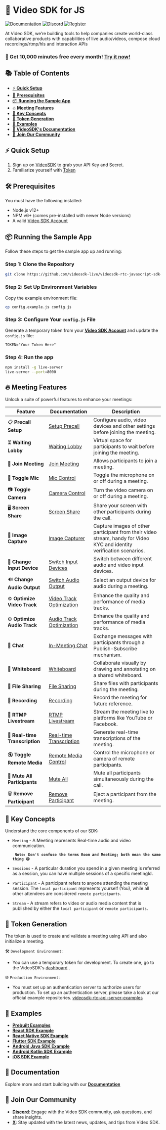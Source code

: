 # 🚀 Video SDK for JS

[![Documentation](https://img.shields.io/badge/Read-Documentation-blue)](https://docs.videosdk.live/react/guide/video-and-audio-calling-api-sdk/concept-and-architecture)
[![Discord](https://img.shields.io/discord/876774498798551130?label=Join%20on%20Discord)](https://discord.gg/kgAvyxtTxv)
[![Register](https://img.shields.io/badge/Contact-Know%20More-blue)](https://app.videosdk.live/signup)

At Video SDK, we’re building tools to help companies create world-class collaborative products with capabilities of live audio/videos, compose cloud recordings/rtmp/hls and interaction APIs

### 🥳 Get **10,000 minutes free** every month! **[Try it now!](https://app.videosdk.live/signup)**

## 📚 **Table of Contents**

- [⚡ **Quick Setup**](#-quick-setup)
- [🔧 **Prerequisites**](#-prerequisites)
- [📦 **Running the Sample App**](#-running-the-sample-app)
- [🔥 **Meeting Features**](#-meeting-features)
- [🧠 **Key Concepts**](#-key-concepts)
- [🔑 **Token Generation**](#-token-generation)
- [📖 **Examples**](#-examples)
- [📝 **VideoSDK's Documentation**](#-documentation)
- [💬 **Join Our Community**](#-join-our-community)


## ⚡ Quick Setup

1. Sign up on [VideoSDK](https://app.videosdk.live/) to grab your API Key and Secret.
2. Familiarize yourself with [Token](https://docs.videosdk.live/javascript/guide/video-and-audio-calling-api-sdk/authentication-and-token)

## 🛠 Prerequisites

You must have the following installed:

- Node.js v12+
- NPM v6+ (comes pre-installed with newer Node versions)
- A valid [Video SDK Account](https://app.videosdk.live/signup)

## 📦 Running the Sample App

Follow these steps to get the sample app up and running:

### Step 1: Clone the Repository

```sh
git clone https://github.com/videosdk-live/videosdk-rtc-javascript-sdk-example.git
```

### Step 2: Set Up Environment Variables

Copy the example environment file:

```bash
cp config.example.js config.js
```

### Step 3: Configure Your `config.js` File

Generate a temporary token from your [**Video SDK Account**](https://app.videosdk.live/signup) and update the `config.js` file:

```
TOKEN="Your Token Here"
```

### Step 4: Run the app

```sh
npm install -g live-server
live-server --port=8000
```

## 🔥 Meeting Features

Unlock a suite of powerful features to enhance your meetings:

| Feature                        | Documentation                                                                                                                | Description                                                                                                      |
|--------------------------------|------------------------------------------------------------------------------------------------------------------------------|------------------------------------------------------------------------------------------------------------------|
| 📋 **Precall Setup**           | [Setup Precall](https://docs.videosdk.live/javascript/guide/video-and-audio-calling-api-sdk/setup-call/precall)                   | Configure audio, video devices and other settings before joining the meeting.                                              |
| ⏳ **Waiting Lobby**           | [Waiting Lobby](https://docs.videosdk.live/javascript/guide/video-and-audio-calling-api-sdk/setup-call/waiting-lobby)             | Virtual space for participants to wait before joining the meeting.                                               |
| 🤝 **Join Meeting**            | [Join Meeting](https://docs.videosdk.live/javascript/guide/video-and-audio-calling-api-sdk/setup-call/join-meeting)                | Allows participants to join a meeting.                                                                 |
| 🎤 **Toggle Mic**         | [Mic Control](https://docs.videosdk.live/javascript/guide/video-and-audio-calling-api-sdk/handling-media/mute-unmute-mic)          | Toggle the microphone on or off during a meeting.                                                                  |
| 📷 **Toggle Camera**           | [Camera Control](https://docs.videosdk.live/javascript/guide/video-and-audio-calling-api-sdk/handling-media/on-off-camera)         | Turn the video camera on or off during a meeting.                                                                  |
| 🖥️ **Screen Share**            | [Screen Share](https://docs.videosdk.live/javascript/guide/video-and-audio-calling-api-sdk/handling-media/screen-share)          | Share your screen with other participants during the call.                                                      |
| 📸 **Image Capture**           | [Image Capturer](https://docs.videosdk.live/javascript/guide/video-and-audio-calling-api-sdk/handling-media/image-capturer)        | Capture images of other participant from their video stream, handy for Video KYC and identity verification scenarios.     |
| 🔌 **Change Input Device**     | [Switch Input Devices](https://docs.videosdk.live/javascript/guide/video-and-audio-calling-api-sdk/handling-media/change-input-device)   | Switch between different audio and video input devices.                                                         |
| 🔊 **Change Audio Output**     | [Switch Audio Output](https://docs.videosdk.live/javascript/guide/video-and-audio-calling-api-sdk/handling-media/change-audio-ouptut-device) | Select an output device for audio during a meeting.                                                                |
| ⚙️ **Optimize Video Track**         | [Video Track Optimization](https://docs.videosdk.live/javascript/guide/video-and-audio-calling-api-sdk/render-media/optimize-video-track)                                  | Enhance the quality and performance of media tracks.                                                            |
| ⚙️ **Optimize Audio Track**         | [Audio Track Optimization](https://docs.videosdk.live/javascript/guide/video-and-audio-calling-api-sdk/render-media/optimize-audio-track)                                       | Enhance the quality and performance of media tracks.                                                            |
| 💬 **Chat**                    | [In-Meeting Chat](https://docs.videosdk.live/javascript/guide/video-and-audio-calling-api-sdk/collaboration-in-meeting/pubsub)      | Exchange messages with participants through a Publish-Subscribe mechanism.                                                   |
| 📝 **Whiteboard**              | [Whiteboard](https://docs.videosdk.live/javascript/guide/video-and-audio-calling-api-sdk/collaboration-in-meeting/whiteboard)      | Collaborate visually by drawing and annotating on a shared whiteboard.                                           |
| 📁 **File Sharing**            | [File Sharing](https://docs.videosdk.live/javascript/guide/video-and-audio-calling-api-sdk/collaboration-in-meeting/upload-fetch-temporary-file) | Share files with participants during the meeting.                                                               |
| 📼 **Recording**               | [Recording](https://docs.videosdk.live/javascript/guide/video-and-audio-calling-api-sdk/recording/Overview)                | Record the meeting for future reference.                                                                        |
| 📡 **RTMP Livestream**         | [RTMP Livestream](https://docs.videosdk.live/javascript/guide/video-and-audio-calling-api-sdk/live-streaming/rtmp-livestream)        | Stream the meeting live to platforms like YouTube or Facebook.                                                  |
| 📝 **Real-time Transcription**           | [Real-time Transcription](https://docs.videosdk.live/javascript/guide/video-and-audio-calling-api-sdk/transcription-and-summary/realtime-transcribe-meeting) | Generate real-time transcriptions of the meeting.                                                               |
| 🔇 **Toggle Remote Media**     | [Remote Media Control](https://docs.videosdk.live/javascript/guide/video-and-audio-calling-api-sdk/control-remote-participant/remote-participant-media) | Control the microphone or camera of remote participants.                                                        |
| 🚫 **Mute All Participants**   | [Mute All](https://docs.videosdk.live/javascript/guide/video-and-audio-calling-api-sdk/control-remote-participant/mute-all-participants) | Mute all participants simultaneously during the call.                                                           |
| 🗑️ **Remove Participant**      | [Remove Participant](https://docs.videosdk.live/javascript/guide/video-and-audio-calling-api-sdk/control-remote-participant/remove-participant) | Eject a participant from the meeting. |

## 🧠 Key Concepts

Understand the core components of our SDK:

- `Meeting` - A Meeting represents Real-time audio and video communication.

  **` Note: Don't confuse the terms Room and Meeting; both mean the same thing 😃`**

- `Sessions` - A particular duration you spend in a given meeting is referred as a session, you can have multiple sessions of a specific meetingId.
- `Participant` - A participant refers to anyone attending the meeting session. The `local participant` represents yourself (You), while all other attendees are considered `remote participants`.
- `Stream` - A stream refers to video or audio media content that is published by either the `local participant` or `remote participants`.


## 🔐 Token Generation

The token is used to create and validate a meeting using API and also initialize a meeting.

🛠️ `Development Environment`:

- You can use a temporary token for development. To create one, go to the VideoSDK's [dashboard](https://app.videosdk.live/api-keys) .

🌐 `Production Environment`:

- You must set up an authentication server to authorize users for production. To set up an authentication server, please take a look at our official example repositories. [videosdk-rtc-api-server-examples](https://github.com/videosdk-live/videosdk-rtc-api-server-examples)

## 📖 Examples

- [**Prebuilt Examples**](https://github.com/videosdk-live/videosdk-rtc-prebuilt-examples)
- [**React SDK Example**](https://github.com/videosdk-live/videosdk-rtc-react-sdk-example.git)
- [**React Native SDK Example**](https://github.com/videosdk-live/videosdk-rtc-react-native-sdk-example)
- [**Flutter SDK Example**](https://github.com/videosdk-live/videosdk-rtc-flutter-sdk-example)
- [**Android Java SDK Example**](https://github.com/videosdk-live/videosdk-rtc-android-java-sdk-example)
- [**Android Kotlin SDK Example**](https://github.com/videosdk-live/videosdk-rtc-android-kotlin-sdk-example)
- [**iOS SDK Example**](https://github.com/videosdk-live/videosdk-rtc-ios-sdk-example)


## 📝 Documentation

Explore more and start building with our [**Documentation**](https://docs.videosdk.live/)

## 🤝 Join Our Community

- **[Discord](https://discord.gg/Gpmj6eCq5u)**: Engage with the Video SDK community, ask questions, and share insights.
- **[X](https://x.com/video_sdk)**: Stay updated with the latest news, updates, and tips from Video SDK.